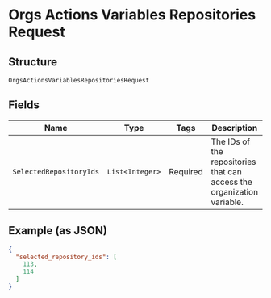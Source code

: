 
# Orgs Actions Variables Repositories Request

## Structure

`OrgsActionsVariablesRepositoriesRequest`

## Fields

| Name | Type | Tags | Description | Getter | Setter |
|  --- | --- | --- | --- | --- | --- |
| `SelectedRepositoryIds` | `List<Integer>` | Required | The IDs of the repositories that can access the organization variable. | List<Integer> getSelectedRepositoryIds() | setSelectedRepositoryIds(List<Integer> selectedRepositoryIds) |

## Example (as JSON)

```json
{
  "selected_repository_ids": [
    113,
    114
  ]
}
```

